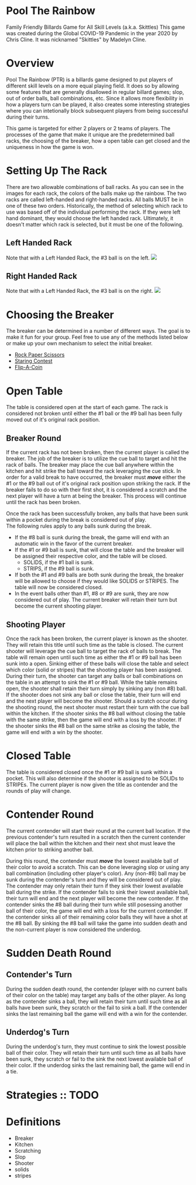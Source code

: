 # Pool The Rainbow
Family Friendly Billards Game for All Skill Levels (a.k.a.  Skittles)
This game was created during the Global COVID-19 Pandemic in the year 2020 by Chris Cline. 
It was nicknamed "Skittles" by Madelyn Cline.
# Overview
Pool The Rainbow (PTR) is a billards game designed to put players of different skill levels on a more equal playing field.  It does so by allowing some features that are generally disallowed in regular billard games; slop, out of order balls, ball combinations, etc.  Since it allows more flexibility in how a players turn can be played, it also creates some interesting strategies where you can intetionally block subsequent players from being successful during their turns.

This game is targeted for either 2 players or 2 teams of players.  The processes of the game that make it unique are the predetermined ball racks, the choosing of the breaker, how a open table can get closed and the uniqueness in how the game is won.
# Setting Up The Rack
There are two allowable combinations of ball racks.  As you can see in the images for each rack, the colors of the balls make up the rainbow.  The two racks are called left-handed and right-handed racks.  All balls MUST be in one of these two orders.  Historically, the method of selecting which rack to use was based off of the individual performing the rack.  If they were left hand dominant, they would choose the left handed rack.  Ultimately, it doesn't matter which rack is selected, but it must be one of the following.
## Left Handed Rack ##
   Note that with a Left Handed Rack, the #3 ball is on the left.
  ![](left-handed-rack.jpg)
## Right Handed Rack ##
  Note that with a Left Handed Rack, the #3 ball is on the right.
  ![](right-handed-rack.jpg)
# Choosing the Breaker
The breaker can be determined in a number of different ways.  The goal is to make it fun for your group.  Feel free to use any of the methods listed below or make up your own mechanism to select the initial breaker.
- [Rock Paper Scissors](https://en.wikipedia.org/wiki/Rock_paper_scissors)
- [Staring Contest](https://en.wikipedia.org/wiki/Staring#Staring_contests)
- [Flip-A-Coin](https://en.wikipedia.org/wiki/Coin_flipping)

# Open Table
The table is considered open at the start of each game.  The rack is considered not broken until either the #1 ball or the #9 ball has been fully moved out of it's original rack position.
## Breaker Round ##
If the current rack has not been broken, then the current player is called the breaker.  The job of the breaker is to utilize the cue ball to target and hit the rack of balls.  The breaker may place the cue ball anywhere within the kitchen and hit strike the ball toward the rack leveraging the cue stick.  In order for a valid break to have occurred, the breaker must ***move*** either the #1 or the #9 ball out of it's original rack position upon striking the rack.  If the breaker fails to do so with their first shot, it is considered a scratch and the next player will have a turn at being the breaker.  This process will continue until the rack has been broken.

Once the rack has been successfully broken, any balls that have been sunk within a pocket during the break is considered out of play.  
The following rules apply to any balls sunk during the break.
 - If the #8 ball is sunk during the break, the game will end with an automatic win in the favor of the current breaker.  
 - If the #1 or #9 ball is sunk, that will close the table and the breaker will be assigned their respective color, and the table will be closed.
   - SOLIDS, if the #1 ball is sunk.
   - STRIPS, if the #9 ball is sunk.
 - If both the #1 and #9 balls are both sunk during the break, the breaker will be allowed to choose if they would like SOLIDS or STRIPES.  The table will now be considered closed.
 - In the event balls other than #1, #8 or #9 are sunk, they are now considered out of play.  The current breaker will retain their turn but become the current shooting player.
## Shooting Player ##
Once the rack has been broken, the current player is known as the shooter.  They will retain this title until such time as the table is closed.
The current shooter will leverage the cue ball to target the rack of balls to break.  The table will remain open until such time as either the #1 or #9 ball has been sunk into a open.  Sinking either of these balls will close the table and select which color (solid or stripes) that the shooting player has been assigned.  During their turn, the shooter can target any balls or ball combinations on the table in an attempt to sink the #1 or #9 ball.  While the table remains open, the shooter shall retain their turn simply by sinking any (non #8) ball.  If the shooter does not sink any ball or close the table, their turn will end and the next player will become the shooter.  Should a scratch occur during the shooting round, the next shooter must restart their turn with the cue ball within the kitchen.  If the shooter sinks the #8 ball without closing the table with the same strike, then the game will end with a loss by the shooter.  If the shooter sinks the #8 ball on the same strike as closing the table, the game will end with a win by the shooter.
# Closed Table
The table is considered closed once the #1 or #9 ball is sunk within a pocket.  This will also determine if the shooter is assigned to be SOLIDs to STRIPEs.  The current player is now given the title as contender and the rounds of play will change.
# Contender Round
The current contender will start their round at the current ball location.  If the previous contender's turn resulted in a scratch then the current contender will place the ball within the kitchen and their next shot must leave the kitchen prior to striking another ball.

During this round, the contender must ***move*** the lowest available ball of their color to avoid a scratch.  This can be done leveraging slop or using any ball combination (including other player's color).  Any (non-#8) ball may be sunk during the contender's turn and they will be considered out of play.  The contender may only retain their turn if they sink their lowest available ball during the strike.  If the contender fails to sink their lowest available ball, their turn will end and the next player will become the new contender.  If the contender sinks the #8 ball during their turn while still posessing another ball of their color, the game will end with a loss for the current contender.  If the contender sinks all of their remaining color balls they will have a shot at the #8 ball.  By sinking the #8 ball will take the game into sudden death and the non-current player is now considered the underdog.
# Sudden Death Round
## Contender's Turn ##
During the sudden death round, the contender (player with no current balls of their color on the table) may target any balls of the other player.  As long as the contender sinks a ball, they will retain their turn until such time as all balls have been sunk, they scratch or the fail to sink a ball.  If the contender sinks the last remaining ball the game will end with a win for the contender.
## Underdog's Turn ##
During the underdog's turn, they must continue to sink the lowest possible ball of their color.  They will retain their turn until such time as all balls have been sunk, they scratch or fail to the sink the next lowest available ball of their color.  If the underdog sinks the last remaining ball, the game will end in a tie.
# Strategies :: TODO
# Definitions
* Breaker
* Kitchen
* Scratching
* Slop
* Shooter
* solids
* stripes
